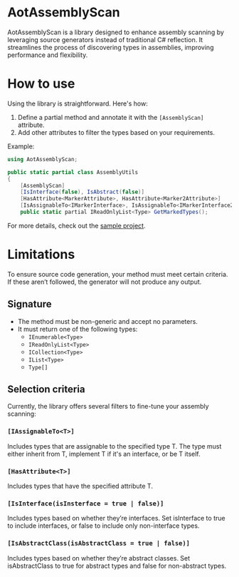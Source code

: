 # AotAssemblyScan
AotAssemblyScan is a library
designed to enhance assembly scanning by leveraging source generators instead of traditional C# reflection. 
It streamlines the process of discovering types in assemblies, improving performance and flexibility.

# How to use
Using the library is straightforward. Here's how:
1. Define a partial method and annotate it with the `[AssemblyScan]` attribute.
2. Add other attributes to filter the types based on your requirements.

Example:
```csharp
using AotAssemblyScan;

public static partial class AssemblyUtils
{
    [AssemblyScan]
    [IsInterface(false), IsAbstract(false)]
    [HasAttribute<MarkerAttribute>, HasAttribute<Marker2Attribute>]
    [IsAssignableTo<IMarkerInterface>, IsAssignableTo<IMarkerInterface2>]
    public static partial IReadOnlyList<Type> GetMarkedTypes();

```

For more details, check out the [sample project](samples/AotAssemblyScan.Sample).

# Limitations
To ensure source code generation, your method must meet certain criteria. 
If these aren’t followed, the generator will not produce any output.

## Signature
- The method must be non-generic and accept no parameters.
- It must return one of the following types:
  - `IEnumerable<Type>`
  - `IReadOnlyList<Type>`
  - `ICollection<Type>`
  - `IList<Type>`
  - `Type[]`

## Selection criteria
Currently, the library offers several filters to fine-tune your assembly scanning:

### `[IAssignableTo<T>]`
Includes types that are assignable to the specified type T.
The type must either inherit from T, implement T if it's an interface, or be T itself.

### `[HasAttribute<T>]`
Includes types that have the specified attribute T.

### `[IsInterface(isInsterface = true | false)]`
Includes types based on whether they’re interfaces.
Set isInterface to true to include interfaces, or false to include only non-interface types.

### `[IsAbstractClass(isAbstractClass = true | false)]`
Includes types based on whether they’re abstract classes.
Set isAbstractClass to true for abstract types and false for non-abstract types.
